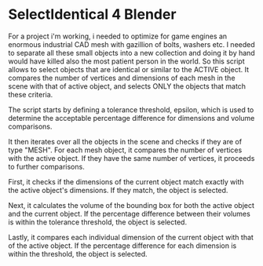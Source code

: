 # SelectIdentical 4 Blender
For a project i'm working, i needed to optimize for game engines an enormous industrial CAD mesh with gazillion of bolts, washers etc. I needed to separate all these small objects into a new collection and doing it by hand would have killed also the most patient person in the world. So this script allows to select objects that are identical or similar to the ACTIVE object. It compares the number of vertices and dimensions of each mesh in the scene with that of active object, and selects ONLY the objects that match these criteria.

The script starts by defining a tolerance threshold, epsilon, which is used to determine the acceptable percentage difference for dimensions and volume comparisons.

It then iterates over all the objects in the scene and checks if they are of type "MESH". For each mesh object, it compares the number of vertices with the active object. If they have the same number of vertices, it proceeds to further comparisons.

First, it checks if the dimensions of the current object match exactly with the active object's dimensions. If they match, the object is selected.

Next, it calculates the volume of the bounding box for both the active object and the current object. If the percentage difference between their volumes is within the tolerance threshold, the object is selected.

Lastly, it compares each individual dimension of the current object with that of the active object. If the percentage difference for each dimension is within the threshold, the object is selected.
